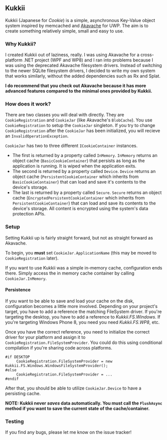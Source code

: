 ## Kukkii
Kukkii (Japanese for *Cookie*) is a simple, asynchronous Key-Value object system inspired by memcached and [Akavache](http://github.com/Akavache/Akavache) for UWP. The aim is to create something relatively simple, small and easy to use.

### Why Kukkii?
I created Kukkii out of laziness, really. I was using Akavache for a cross-platform .NET project (WPF and WP8) and I ran into problems because I was using the deprecated Akavache filesystem drivers. Instead of switching 
to the newer SQLite filesystem drivers, I decided to write my own system that works similarly, without the added dependencies such as Rx and Splat.

**I do recommend that you check out Akavache because it has more advanced features compared to the minimal ones provided by Kukkii.**

### How does it work?

There are two classes you will deal with directly. They are ```CookieRegistration``` and ```CookieJar``` (like Akavache's ```BlobCache```). 
You use ```CookieRegistration``` to setup the ```CookieJar``` singleton. If you try to change ```CookieRegistration``` after the ```CookieJar``` has been initialized,
 you will recieve an ```InvalidOperationException```.

```CookieJar``` has two to three different ```ICookieContainer``` instances. 
- The first is returned by a property called ```InMemory```. ```InMemory``` returns an object cache (```BasicCookieContainer```) that persists as long as the application is running. It is wiped when the application exits.
- The second is returned by a property called ```Device```. ```Device``` returns an object cache (```PersistentCookieContainer``` which inherits from ```BasicCookieContainer```) that can load and save it's contents to the device's storage.
- The last is returned by a property called ```Secure```. ```Secure``` returns an object cache (```EncryptedPersistentCookieContainer``` which inherits from ```PersistentCookieContainer```) that can load and save its contents to the device's storage. All content is encrypted using the system's data protection APIs.

### Setup

Setting Kukkii up is fairly straight forward, but not as straight forward as Akavache.

To begin, you **must** set ```CookieJar.ApplicationName``` (this may be moved to ```CookieRegistration``` later).

If you want to use Kukkii was a simple in-memory cache, configuration ends there. Simply access the in memory cache container by calling ```CookieJar.InMemory```.

#### Persistence
If you want to be able to save and load your cache on the disk, configuration becomes a little more involved. Depending on your project's target, you have to add a reference the matching FileSystem driver. If you're targeting the desktop, you have to add a reference to *Kukkii.FS.Windows*. If you're targeting Windows Phone 8, you need you need *Kukkii.FS.WP8*, etc.

Once you have the correct reference, you need to initialize the correct driver for your platform and assign it to ```CookieRegistration.FileSystemProvider```. You could do this using conditional compilation if you're sharing code across platforms.

```
#if DESKTOP
     CookieRegistration.FileSystemProvider = new Kukkii.FS.Windows.WindowsFileSystemProvider();
#else
     CookieRegistration.FileSystemProvider = ...
#endif
```

After that, you should be able to utilize ```CookieJar.Device``` to have a persisting cache.

**NOTE: Kukkii never *saves* data automatically. You must call the ```FlushAsync``` method if you want to save the current state of the cache/container.**

### Testing
If you find any bugs, please let me know on the issue tracker!
